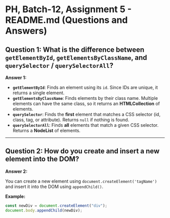 # PH, Batch-12, Assignment 5 - README.md (Questions and Answers)

## Question 1: What is the difference between `getElementById`, `getElementsByClassName`, and `querySelector` / `querySelectorAll`?

**Answer 1:**

- **`getElementById`**: Finds an element using its `id`. Since IDs are unique, it returns a single element.  
- **`getElementsByClassName`**: Finds elements by their class name. Multiple elements can have the same class, so it returns an **HTMLCollection** of elements.  
- **`querySelector`**: Finds the **first** element that matches a CSS selector (id, class, tag, or attribute). Returns `null` if nothing is found.  
- **`querySelectorAll`**: Finds **all** elements that match a given CSS selector. Returns a **NodeList** of elements.  

---

## Question 2: How do you create and insert a new element into the DOM?

**Answer 2:**

You can create a new element using `document.createElement('tagName')` and insert it into the DOM using `appendChild()`.

**Example:**

```javascript
const newDiv = document.createElement("div");
document.body.appendChild(newDiv);
